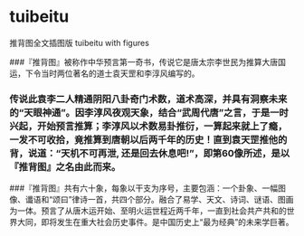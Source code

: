 # tuibeitu
推背图全文插图版 tuibeitu with figures

###『推背图』被称作中华预言第一奇书，传说它是唐太宗李世民为推算大唐国运，下令当时两位著名的道士袁天罡和李淳风编写的。

### 传说此袁李二人精通阴阳八卦奇门术数，道术高深，并具有洞察未来的“天眼神通”。因李淳风夜观天象，结合“武周代唐”之言，于是一时兴起，开始预言推算；李淳风以术数易卦推衍，一算起来就上了瘾，一发不可收拾，竟推算到唐朝以后两千年的历史！直到袁天罡推他的背，说道：“天机不可再泄, 还是回去休息吧!”，即第60像所述，是以『推背图』之名由此而来。

###『推背图』共有六十象，每象以干支为序号，主要包涵：一个卦象、一幅图像、谶语和“颂曰”律诗一首，共四个部分。融合了易学、天文、诗词、谜语、图画为一体。预言了从唐木运开始、至明火运世程近两千年，一直到社会共产共和的世界大同，即将发生在重大社会历史事件。是中国历史上“最为经典”的未来学巨著。
